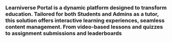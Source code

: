 ###  Learniverse Portal is a dynamic platform designed to transform education. Tailored for both Students and Admins as a tutor, this solution offers interactive learning experiences, seamless content management. From video-based lessons and quizzes to assignment submissions and leaderboards